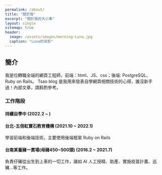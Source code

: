 ```yaml
---
permalink: /about/
title: "關於我"
excerpt: "關於我的大小事"
layout: single
sitemap: true
header:
  image: /assets/images/morning-Luna.jpg
  caption: "Luna的背影"
---
```


## 簡介
我是位轉職全端的網頁工程師，前端：html、JS、css；後端: PostgreSQL、Ruby on Rails。
Tsao blog 是我用來發表自學網頁相關技術的心得，誰沒新手過！內部文章，請斟酌參考。
### 工作階段
#### 持續自學中 (2022.2 ~ )
#### 台北-五倍紅寶石教育機構 (2021.10 ~ 2022.1)
學習前端和後端技術，主要使用後端框架 Ruby on Rails
#### 台南某養豬一貫場(母豬450~500頭) (2016.2 ~ 2021.7)
負責仔豬從出生到上車的一切工作，諸如 AI 人工授精、助產、實施疫苗計畫、巡豬...等工作。